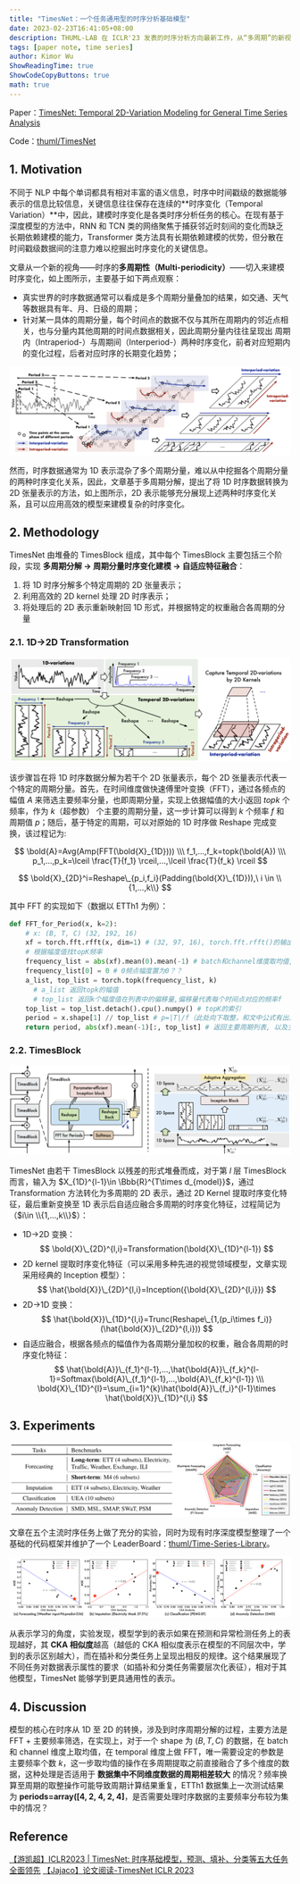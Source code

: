 ```yaml
---
title: "TimesNet：一个任务通用型的时序分析基础模型"
date: 2023-02-23T16:41:05+08:00
description: THUML-LAB 在 ICLR'23 发表的时序分析方向最新工作，从“多周期”的新视角出发，将 1D 时序转换为 2D 张量表示来建模时序变化，提出了用于捕获 周期内 和 周期间 时序变化的模块 TimesBlock，进而提出了时序分析的基础模型 TimesNet，在时间序列的五大主流任务：长/短期预测、插补、分类、异常检测中均取得了 SOTA 水平。
tags: [paper note, time series]
author: Kimor Wu
ShowReadingTime: true
ShowCodeCopyButtons: true
math: true
---
```


Paper：[TimesNet: Temporal 2D-Variation Modeling for General Time Series Analysis](https://arxiv.org/abs/2210.02186) 

Code：[thuml/TimesNet](https://github.com/thuml/TimesNet)

## 1. Motivation

不同于 NLP 中每个单词都具有相对丰富的语义信息，时序中时间戳级的数据能够表示的信息比较信息，关键信息往往保存在连续的**时序变化（Temporal Variation）**中，因此，建模时序变化是各类时序分析任务的核心。在现有基于深度模型的方法中，RNN 和 TCN 类的网络聚焦于捕获邻近时刻间的变化而缺乏长期依赖建模的能力，Transformer 类方法具有长期依赖建模的优势，但分散在时间戳级数据间的注意力难以挖掘出时序变化的关键信息。

文章从一个新的视角——时序的**多周期性（Multi-periodicity）**——切入来建模时序变化，如上图所示，主要基于如下两点观察：
- 真实世界的时序数据通常可以看成是多个周期分量叠加的结果，如交通、天气等数据具有年、月、日级的周期；
- 针对某一具体的周期分量，每个时间点的数据不仅与其所在周期内的邻近点相关，也与分量内其他周期的时间点数据相关，因此周期分量内往往呈现出 周期内（Intraperiod-）与周期间（Interperiod-）两种时序变化，前者对应短期内的变化过程，后者对应时序的长期变化趋势；

![1D->2D](imgs/figure1.png)

然而，时序数据通常为 1D 表示混杂了多个周期分量，难以从中挖掘各个周期分量的两种时序变化关系，因此，文章基于多周期分解，提出了将 1D 时序数据转换为 2D 张量表示的方法，如上图所示，2D 表示能够充分展现上述两种时序变化关系，且可以应用高效的模型来建模复杂的时序变化。

## 2. Methodology

TimesNet 由堆叠的 TimesBlock 组成，其中每个 TimesBlock 主要包括三个阶段，实现 **多周期分解 → 周期分量时序变化建模 → 自适应特征融合**：
1. 将 1D 时序分解多个特定周期的 2D 张量表示；
2. 利用高效的 2D kernel 处理 2D 时序表示；
3. 将处理后的 2D 表示重新映射回 1D 形式，并根据特定的权重融合各周期的分量

### 2.1. 1D→2D Transformation

![TimesBlock](imgs/figure2.png)

该步骤旨在将 1D 时序数据分解为若干个 2D 张量表示，每个 2D 张量表示代表一个特定的周期分量。首先，在时间维度做快速傅里叶变换（FFT），通过各频点的幅值 $A$ 来筛选主要频率分量，也即周期分量，实现上依据幅值的大小返回 $topk$ 个频率，作为 $k$（超参数） 个主要的周期分量，这一步计算可以得到 $k$ 个频率 $f$ 和周期值 $p$；随后，基于特定的周期，可以对原始的 1D 时序做 Reshape 完成变换，该过程记为:

$$
\bold{A}=Avg(Amp(FFT(\bold{X}_{1D}))) \\\
f_1,...,f_k=topk(\bold{A}) \\\
p_1,...,p_k=\lceil \frac{T}{f_1} \rceil,...,\lceil \frac{T}{f_k} \rceil
$$

$$
\bold{X}_{2D}^i=Reshape\_{p_i,f_i}(Padding(\bold{X}\_{1D})),\  i \in \\{1,...,k\\}
$$

其中 FFT 的实现如下（数据以 ETTh1 为例）：
```python
def FFT_for_Period(x, k=2):
    # x: (B, T, C) (32, 192, 16)
    xf = torch.fft.rfft(x, dim=1) # (32, 97, 16), torch.fft.rfft()的输出仅包含奈奎斯特频率以下的正频率
    # 根据幅度值找topK频率
    frequency_list = abs(xf).mean(0).mean(-1) # batch和channel维度取均值, 留下temporal维度x, frequency_list保存了各个频点的幅值
    frequency_list[0] = 0 # 0频点幅度置为0？？
    a_list, top_list = torch.topk(frequency_list, k)
      # a_list 返回topk的幅值
      # top_list 返回k个幅度值在列表中的偏移量,偏移量代表每个时间点对应的频率f
    top_list = top_list.detach().cpu().numpy() # topK的索引
    period = x.shape[1] // top_list # p=|T|/f（此处向下取整，和文中公式有出入）
    return period, abs(xf).mean(-1)[:, top_list] # 返回主要周期列表, 以及主要频点的权重(在channel维度平均)
```

### 2.2. TimesBlock

![Architecture](imgs/figure3.png)

TimesNet 由若干 TimesBlock 以残差的形式堆叠而成，对于第 $l$ 层 TimesBlock 而言，输入为 $X_{1D}^{l-1}\in \Bbb{R}^{T\times d_{model}}$，通过 Transformation 方法转化为多周期的 2D 表示，通过 2D Kernel 提取时序变化特征，最后重新变换至 1D 表示后自适应融合多周期的时序变化特征，过程简记为（$i\in \\{1,...,k\\}$）：
- 1D→2D 变换：
$$
\bold{X}\_{2D}^{l,i}=Transformation(\bold{X}\_{1D}^{l-1})
$$
- 2D kernel 提取时序变化特征（可以采用多种先进的视觉领域模型，文章实现采用经典的 Inception 模型）：
$$
\hat{\bold{X}}\_{2D}^{l,i}=Inception({\bold{X}\_{2D}^{l,i}})
$$
- 2D→1D 变换：
$$
\hat{\bold{X}}\_{1D}^{l,i}=Trunc(Reshape\_{1,(p_i\times f_i)}(\hat{\bold{X}}\_{2D}^{l,i}))
$$
- 自适应融合，根据各频点的幅值作为各周期分量加权的权重，融合各周期的时序变化特征：
$$
\hat{\bold{A}}\_{f_1}^{l-1},...,\hat{\bold{A}}\_{f_k}^{l-1}=Softmax(\bold{A}\_{f_1}^{l-1},...,\bold{A}\_{f_k}^{l-1}) \\\
\bold{X}\_{1D}^{l}=\sum_{i=1}^{k}\hat{\bold{A}}\_{f_i}^{l-1}\times \hat{\bold{X}}\_{1D}^{l,i}
$$

## 3. Experiments

![Exp](imgs/figure4.png)

文章在五个主流时序任务上做了充分的实验，同时为现有时序深度模型整理了一个基础的代码框架并维护了一个 LeaderBoard：[thuml/Time-Series-Library](https://github.com/thuml/Time-Series-Library)。

![Analysis](imgs/figure5.png)

从表示学习的角度，实验发现，模型学到的表示如果在预测和异常检测任务上的表现越好，其 **CKA 相似度**越高（越低的 CKA 相似度表示在模型的不同层次中，学到的表示区别越大），而在插补和分类任务上呈现出相反的规律。这个结果展现了不同任务对数据表示属性的要求（如插补和分类任务需要层次化表征），相对于其他模型，TimesNet 能够学到更具通用性的表示。

## 4. Discussion

模型的核心在时序从 1D 至 2D 的转换，涉及到时序周期分解的过程，主要方法是 FFT + 主要频率筛选，在实现上，对于一个 shape 为 $(B,T,C)$ 的数据，在 batch 和 channel 维度上取均值，在 temporal 维度上做 FFT，唯一需要设定的参数是主要频率个数 $k$，这一步取均值的操作在多周期提取之前直接融合了多个维度的数据，这种处理是否适用于 **数据集中不同维度数据的周期相差较大** 的情况？频率换算至周期的取整操作可能导致周期计算结果重复，ETTh1 数据集上一次测试结果为 **periods=array([4, 2, 4, 2, 4]**，是否需要处理时序数据的主要频率分布较为集中的情况？

## Reference
[【游凯超】ICLR2023 | TimesNet: 时序基础模型，预测、填补、分类等五大任务全面领先](https://zhuanlan.zhihu.com/p/606575441)
[【Jajaco】论文阅读-TimesNet ICLR 2023](https://zhuanlan.zhihu.com/p/607836445)